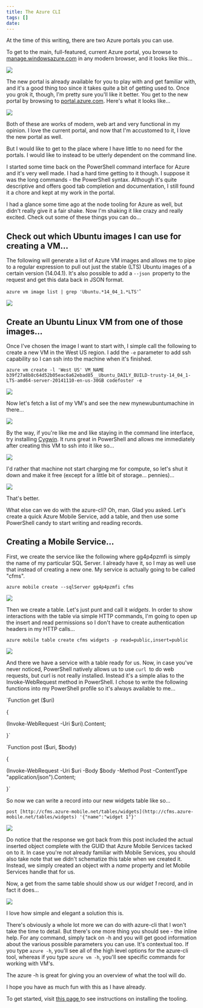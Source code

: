 ```yaml
---
title: The Azure CLI
tags: []
date: 
---
```


At the time of this writing, there are two Azure portals you can use.

To get to the main, full-featured, current Azure portal, you browse to [manage.windowsazure.com](http://manage.windowsazure.com) in any modern browser, and it looks like this...

![](http://codefoster.blob.core.windows.net/site/image/6fe5378de74d462db95cee253024d1e8/azurecli_currentportal_1.png)

The new portal is already available for you to play with and get familiar with, and it's a good thing too since it takes quite a bit of getting used to. Once you grok it, though, I'm pretty sure you'll like it better. You get to the new portal by browsing to [portal.azure.com](http://portal.azure.com). Here's what it looks like...

![](http://codefoster.blob.core.windows.net/site/image/e075549328c54e129f0c2b0390c803a0/azurecli_newportal_1.png)

Both of these are works of modern, web art and very functional in my opinion. I love the current portal, and now that I'm accustomed to it, I love the new portal as well.

But I would like to get to the place where I have little to no need for the portals. I would like to instead to be utterly dependent on the command line.

I started some time back on the PowerShell command interface for Azure and it's very well made. I had a hard time getting to it though. I suppose it was the long commands - the PowerShell syntax. Although it's quite descriptive and offers good tab completion and documentation, I still found it a chore and kept at my work in the portal.

I had a glance some time ago at the node tooling for Azure as well, but didn't really give it a fair shake. Now I'm shaking it like crazy and really excited. Check out some of these things you can do...

## Check out which Ubuntu images I can use for creating a VM...

The following will generate a list of Azure VM images and allows me to pipe to a regular expression to pull out just the stable (LTS) Ubuntu images of a certain version (14.04.1). It's also possible to add a `--json `property to the request and get this data back in JSON format.

`azure vm image list | grep 'Ubuntu.*14_04_1.*LTS'`'

![](http://codefoster.blob.core.windows.net/site/image/471723c931ce4b8c8d6aa68c46b496dc/azurecli_vmlist_1.png)

## Create an Ubuntu Linux VM from one of those images...

Once I've chosen the image I want to start with, I simple call the following to create a new VM in the West US region. I add the `-e` parameter to add ssh capability so I can ssh into the machine when it's finished.

`azure vm create -l 'West US' VM_NAME b39f27a8b8c64d52b05eac6a62ebad85__Ubuntu_DAILY_BUILD-trusty-14_04_1-LTS-amd64-server-20141110-en-us-30GB codefoster -e`

![](http://codefoster.blob.core.windows.net/site/image/489881b54d394d0d88017854f31ff9c1/azurecli_newubuntuvm_1.png)

Now let's fetch a list of my VM's and see the new mynewubuntumachine in there...

![](http://codefoster.blob.core.windows.net/site/image/cb3fa416071c4a88b7a7ea950e6c8ffb/azurecli_thereitis_1.png)

By the way, if you're like me and like staying in the command line interface, try installing [Cygwin](http://cygwin.com/). It runs great in PowerShell and allows me immediately after creating this VM to ssh into it like so...

![](http://codefoster.blob.core.windows.net/site/image/dd162627c66849ecad2acb0702b4e001/azurecli_ssh_1.png)

I'd rather that machine not start charging me for compute, so let's shut it down and make it free (except for a little bit of storage... pennies)...

![](http://codefoster.blob.core.windows.net/site/image/106d3e42b67646d0a6dd802cd784b093/azurecli_stopit_1.png)

That's better.

What else can we do with the azure-cli? Oh, man. Glad you asked. Let's create a quick Azure Mobile Service, add a table, and then use some PowerShell candy to start writing and reading records.

## Creating a Mobile Service...

First, we create the service like the following where gg4p4pzmfi is simply the name of my particular SQL Server. I already have it, so I may as well use that instead of creating a new one. My service is actually going to be called "cfms".

`azure mobile create --sqlServer gg4p4pzmfi cfms`

![](http://codefoster.blob.core.windows.net/site/image/d6c0774de7414f66960899b6cd2a8823/azureclie_createcfms_1.png)

Then we create a table. Let's just punt and call it _widgets_. In order to show interactions with the table via simple HTTP commands, I'm going to open up the insert and read permissions so I don't have to create authentication headers in my HTTP calls...

`azure mobile table create cfms widgets -p read=public,insert=public`

![](http://codefoster.blob.core.windows.net/site/image/2fe8abc13ed84d43b4afcff6bd3e015c/azureclie_createtable_1.png)

And there we have a service with a table ready for us. Now, in case you've never noticed, PowerShell natively allows us to use `curl `to do web requests, but curl is not really installed. Instead it's a simple alias to the Invoke-WebRequest method in PowerShell. I chose to write the following functions into my PowerShell profile so it's always available to me...

`Function get ($uri)

{

  (Invoke-WebRequest -Uri $uri).Content;

}`

`Function post ($uri, $body)

{

  (Invoke-WebRequest -Uri $uri -Body $body -Method Post -ContentType "application/json").Content;

}`

So now we can write a record into our new widgets table like so...

`post [http://cfms.azure-mobile.net/tables/widgets](http://cfms.azure-mobile.net/tables/widgets) '{"name":"widget 1"}'`

![](http://codefoster.blob.core.windows.net/site/image/be6203dbe18449d3a1a8a25a313c2ab2/azureclie_post_1.png)

Do notice that the response we got back from this post included the actual inserted object complete with the GUID that Azure Mobile Services tacked on to it. In case you're not already familiar with Mobile Services, you should also take note that we didn't schematize this table when we created it. Instead, we simply created an object with a _name_ property and let Mobile Services handle that for us.

Now, a get from the same table should show us our _widget 1_ record, and in fact it does...

![](http://codefoster.blob.core.windows.net/site/image/49aedf70e3e24fddb287efb7aac85a3e/azureclie_get_1.png)

I love how simple and elegant a solution this is.

There's obviously a whole lot more we can do with azure-cli that I won't take the time to detail. But there's one more thing you should see - the inline help. For any command, simply tack on -h and you will get good information about the various possible parameters you can use. It's contextual too. If you type `azure -h`, you'll see all of the high level options for the azure-cli tool, whereas if you type `azure vm -h`, you'll see specific commands for working with VM's.

The azure -h is great for giving you an overview of what the tool will do.

I hope you have as much fun with this as I have already.

To get started, visit [this page ](http://azure.microsoft.com/en-us/documentation/articles/xplat-cli/)to see instructions on installing the tooling.